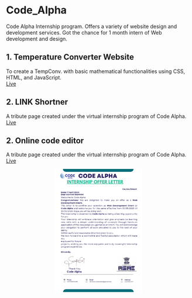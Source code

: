 # Code_Alpha

 Code Alpha Internship program.
Offers a variety of website design and development services. Got the chance for 1 month intern of Web development and design.



## 1. Temperature Converter Website
To create a TempConv. with basic mathematical functionalities using CSS, HTML, and JavaScript. <br>
[Live](https://ashhar-rahman.github.io/Code_Alpha/TempConverter/index.html)

## 2. LINK Shortner
A tribute page created under the virtual internship program of Code Alpha. <br>
[Live](https://ashhar-rahman.github.io/Code_Alpha/URL_Shortener/index.html)

## 2. Online code editor
A tribute page created under the virtual internship program of Code Alpha. <br>
[Live](https://ashhar-rahman.github.io/Code_Alpha/Code_Editor/index.html)

<div align="center">
<img height="337px" src="https://github.com/ashhar-rahman/Code_Alpha/blob/main/CERTIFICATE/ASHHAR%20RAHMAN%20Offer%20Letter.jpg">
<!-- <img width="337px" src="https://github.com/ashhar-rahman/OASIS-INFOBYTE/blob/main/CERTIFICATE/ASHHAR%20RAHMAN%20Offer%20Letter.jpg"> -->
</div>
